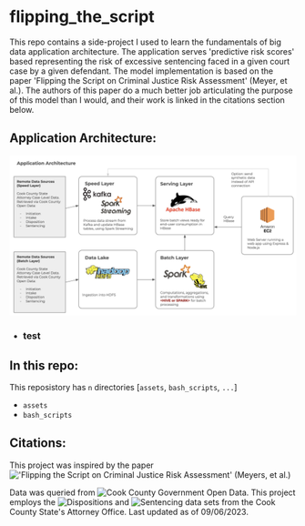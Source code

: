 # flipping_the_script
This repo contains a side-project I used to learn the fundamentals of big data application architecture. The application serves 'predictive risk scores' based representing the risk of excessive sentencing faced in a given court case by a given defendant. The model implementation is based on the paper 'Flipping the Script on Criminal Justice Risk Assessment' (Meyer, et al.). The authors of this paper do a much better job articulating the purpose of this model than I would, and their work is linked in the citations section below. 

## Application Architecture:

![application architecture](/assets/application_architecture.png "Application Architecture")

- ### test

## In this repo:

This reposistory has `n` directories [`assets`, `bash_scripts`, `...`]

- `assets`
- `bash_scripts`

## Citations:

This project was inspired by the paper !['Flipping the Script on Criminal Justice Risk Assessment' (Meyers, et al.)](https://dl.acm.org/doi/abs/10.1145/3531146.3533104)

Data was queried from ![Cook County Government Open Data](https://datacatalog.cookcountyil.gov/). This project employs the ![Dispositions](https://datacatalog.cookcountyil.gov/Courts/Dispositions/apwk-dzx8) and ![Sentencing](https://datacatalog.cookcountyil.gov/Courts/Sentencing/tg8v-tm6u) data sets from the Cook County State's Attorney Office. Last updated as of 09/06/2023.